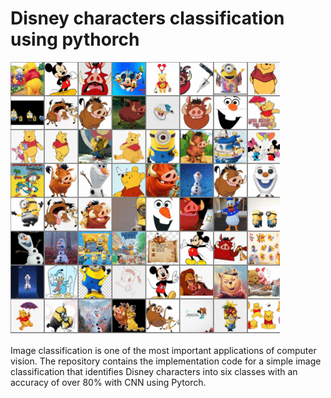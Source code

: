 # Disney characters classification using pythorch

![alt text](https://github.com/sayeh31/Disney-characters-classification-using-pythorch/blob/main/ezgif.com-gif-maker.gif)



Image classification is one of the most important applications of computer vision. The repository contains the implementation code for a simple image classification that identifies Disney characters into six classes with an accuracy of over 80% with CNN using  Pytorch.


